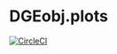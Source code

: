# DGEobj.plots
[![CircleCI](https://circleci.com/gh/cb4ds/DGEobj.plots/tree/master.svg?style=svg)](https://circleci.com/gh/cb4ds/DGEobj.plots/tree/master)
